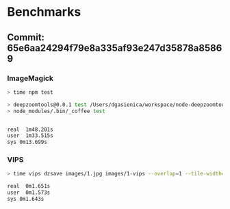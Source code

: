 # Benchmarks

## Commit: 65e6aa24294f79e8a335af93e247d35878a85869

### ImageMagick

```bash
> time npm test

> deepzoomtools@0.0.1 test /Users/dgasienica/workspace/node-deepzoomtools
> node_modules/.bin/_coffee test


real  1m48.201s
user  1m33.515s
sys 0m13.699s
```

### VIPS

```bash
> time vips dzsave images/1.jpg images/1-vips --overlap=1 --tile-width=254 --tile-height=254 --suffix=.jpg

real  0m1.651s
user  0m1.573s
sys 0m1.643s
```
